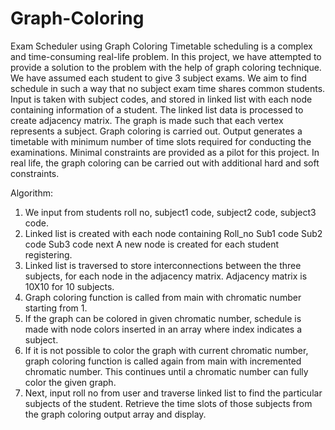 # Graph-Coloring
Exam Scheduler using Graph Coloring
Timetable scheduling is a complex and time-consuming real-life problem. In this 
project, we have attempted to provide a solution to the problem with the help of 
graph coloring technique. We have assumed each student to give 3 subject exams. 
We aim to find schedule in such a way that no subject exam time shares common 
students. Input is taken with subject codes, and stored in linked list with each 
node containing information of a student. The linked list data is processed to 
create adjacency matrix. The graph is made such that each vertex represents a 
subject. Graph coloring is carried out. Output generates a timetable with 
minimum number of time slots required for conducting the examinations. 
Minimal constraints are provided as a pilot for this project. In real life, the graph 
coloring can be carried out with additional hard and soft constraints.

Algorithm:
1. We input from students roll no, subject1 code, subject2 code, subject3 
code.
2. Linked list is created with each node containing
Roll_no Sub1 code Sub2 code Sub3 code next
A new node is created for each student registering.
3. Linked list is traversed to store interconnections between the three subjects,
for each node in the adjacency matrix. Adjacency matrix is 10X10 for 10 
subjects.
4. Graph coloring function is called from main with chromatic number 
starting from 1.
5. If the graph can be colored in given chromatic number, schedule is made 
with node colors inserted in an array where index indicates a subject.
6. If it is not possible to color the graph with current chromatic number, graph 
coloring function is called again from main with incremented chromatic 
number. This continues until a chromatic number can fully color the given 
graph.
7. Next, input roll no from user and traverse linked list to find the particular 
subjects of the student. Retrieve the time slots of those subjects from the 
graph coloring output array and display.
